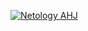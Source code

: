 [![Netology AHJ](https://github.com/andrejtop/ajs-hw-DOM/actions/workflows/web.yml/badge.svg)](https://github.com/andrejtop/ajs-hw-DOM/actions/workflows/web.yml)
